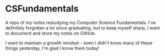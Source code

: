 # CSFundamentals

A repo of my notes restudying my Computer Science Fundamentals.  I've definitely forgotten a lot since graduating, but to keep myself sharp, I want to document and store my notes on GitHub.

I want to maintain a growth mindset - even I didn't know many of these things yesterday, I'm glad I know them today!
